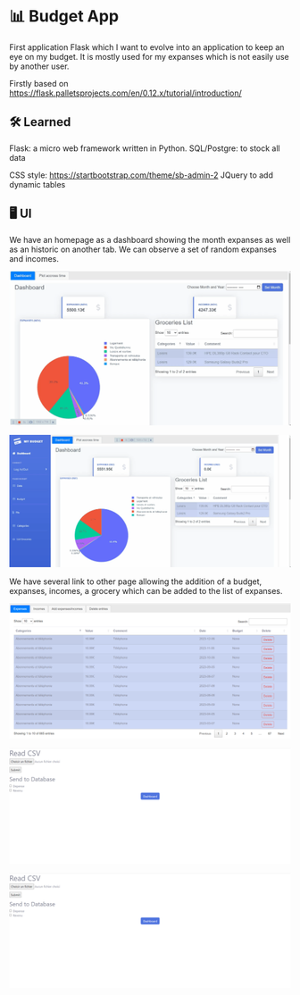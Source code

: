 # :bar_chart: Budget App
First application Flask which I want to evolve into an application to keep an eye on my budget.
It is mostly used for my expanses which is not easily use by another user.

Firstly based on https://flask.palletsprojects.com/en/0.12.x/tutorial/introduction/

## :hammer_and_wrench: Learned

Flask: a micro web framework written in Python.
SQL/Postgre: to stock all data

CSS style: https://startbootstrap.com/theme/sb-admin-2
JQuery to add dynamic tables

## 	:desktop_computer: UI

We have an homepage as a dashboard showing the month expanses as well as an historic on another tab.
We can observe a set of random expanses and incomes.

![Home Dashboard](.github/image/Homepage.gif)

![Home History](.github/image/Homepage2.gif)

We have several link to other page allowing the addition of a budget, expanses, incomes, a grocery which can be added to the list of expanses.

![Expanses](.github/image/expanses.png)

![Read File Bank](.github/image/read_file.png)

![Budget](.github/image/read_file.png)